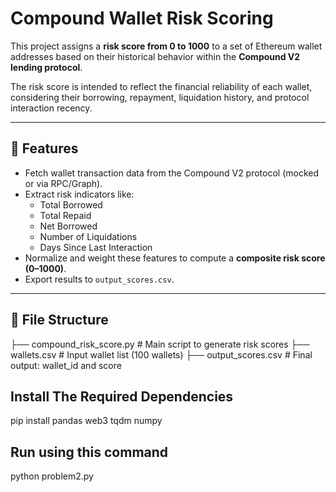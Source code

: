 # Compound Wallet Risk Scoring

This project assigns a **risk score from 0 to 1000** to a set of Ethereum wallet addresses based on their historical behavior within the **Compound V2 lending protocol**.

The risk score is intended to reflect the financial reliability of each wallet, considering their borrowing, repayment, liquidation history, and protocol interaction recency.

---

## 🚀 Features

- Fetch wallet transaction data from the Compound V2 protocol (mocked or via RPC/Graph).
- Extract risk indicators like:
  - Total Borrowed
  - Total Repaid
  - Net Borrowed
  - Number of Liquidations
  - Days Since Last Interaction
- Normalize and weight these features to compute a **composite risk score (0–1000)**.
- Export results to `output_scores.csv`.

---

## 📂 File Structure
├── compound_risk_score.py # Main script to generate risk scores
├── wallets.csv # Input wallet list (100 wallets)
├── output_scores.csv # Final output: wallet_id and score

## Install The Required Dependencies
pip install pandas web3 tqdm numpy

## Run using this command
python problem2.py
